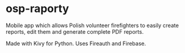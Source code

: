 # osp-raporty

Mobile app which allows Polish volunteer firefighters to easily create reports, edit them and generate complete PDF reports.

Made with Kivy for Python.
Uses Fireauth and Firebase.
